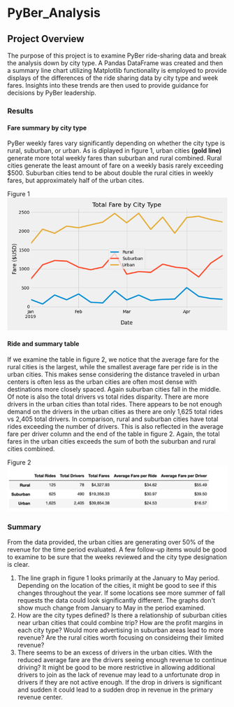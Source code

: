 # PyBer_Analysis

## Project Overview
The purpose of this project is to examine PyBer ride-sharing data and break the analysis down by city type.  A Pandas DataFrame was created and then a summary line chart utilizing Matplotlib functionality is employed to provide displays of the differences of the ride sharing data by city type and week fares.  Insights into these trends are then used to provide guidance for decisions by PyBer leadership.

### Results

#### Fare summary by city type
PyBer weekly fares vary significantly depending on whether the city type is rural, suburban, or urban.  As is diplayed in figure 1, urban cities **(gold line)** generate more total weekly fares than suburban and rural combined.  Rural cities generate the least amount of fare on a weekly basis rarely exceeding $500.  Suburban cities tend to be about double the rural cities in weekly fares, but approximately half of the urban cites.

Figure 1 ![PyBer Fare Summary](analysis/PyBer_fare_summary.png)
#### Ride and summary table
If we examine the table in figure 2, we notice that the average fare for the rural cities is the largest, while the smallest average fare per ride is in the urban cities.  This makes sense considering the distance traveled in urban centers is often less as the urban cities are often most dense with destinations more closely spaced.  Again suburban cities fall in the middle.  Of note is also the total drivers vs total rides disparity.  There are more drivers in the urban cities than total rides.  There appears to be not enough demand on the drivers in the urban cities as there are only 1,625 total rides vs 2,405 total drivers.  In comparison, rural and suburban cities have total rides exceeding the number of drivers.  This is also reflected in the average fare per driver column and the end of the table in figure 2. Again, the total fares in the urban cities exceeds the sum of both the suburban and rural cities combined. 

Figure 2 ![PyBer Summary Data Table](analysis/PyBer_summary_table.png)
### Summary
From the data provided, the urban cities are generating over 50% of the revenue for the time period evaluated.  A few follow-up items would be good to examine to be sure that the weeks reviewed and the city type designation is clear.
1. The line graph in figure 1 looks primarily at the January to May period.  Depending on the location of the cities, it might be good to see if this changes throughout the year.  If some locations see more summer of fall requests the data could look significantly different.  The graphs don't show much change from January to May in the period examined.
2. How are the city types defined?  Is there a relationship of suburban cities near urban cities that could combine trip?  How are the profit margins in each city type?  Would more advertising in suburban areas lead to more revenue?  Are the rural cities worth focusing on consideirng their limited revenue?
3.  There seems to be an excess of drivers in the urban cities.  With the reduced average fare are the drivers seeing enough revenue to continue driving?  It might be good to be more restrictive in allowing additional drivers to join as the lack of revenue may lead to a unfortunate drop in drivers if they are not active enough.  If the drop in drivers is significant and sudden it could lead to a sudden drop in revenue in the primary revenue center.

